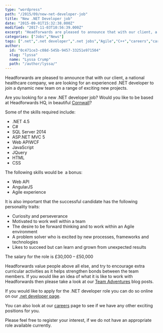 ```yaml
---
type: "wordpress"
path: "/2015/09/new-net-developer-job"
title: "New .NET Developer job"
date: "2015-09-01T15:32:38.000Z"
modified: "2017-11-03T10:56:39.000Z"
excerpt: "Headforwards are pleased to announce that with our client, a national healthcare company, we are looking for an experienced .NET developer to join a dynamic new team on a range of exciting new projects. Are you looking for a new .NET developer job? Would you like to be based at Headforwards HQ, in beautiful Cornwall? Some of …"
categories: ["Jobs","News"]
tags: [".net",".net developer",".net jobs","Agile","C++","careers","careers in cornwall","dot net","dot net developer","dot net jobs","dot net jobs uk","Headforwards","HTML","JavaScript","jobs at headforwards","jobs in cornwall","Outsourcing","software job","software jobs","software jobs in cornwall","software jobs uk","SQL","WEB API"]
author:
  id: "0c471ce3-c08d-545b-9457-33251e971504"
  slug: "lyssa"
  name: "Lyssa Crump"
  path: "/author/lyssa/"
---
```

Headforwards are pleased to announce that with our client, a national healthcare company, we are looking for an experienced .NET developer to join a dynamic new team on a range of exciting new projects.

Are you looking for a new .NET developer job? Would you like to be based at Headforwards HQ, in beautiful [Cornwall](http://www.lonelyplanet.com/england/southwest-england/cornwall)?

Some of the skills required include:

*   .NET 4.5
*   C#
*   SQL Server 2014
*   ASP.NET MVC 5
*   Web APIWCF
*   JavaScript
*   JQuery
*   HTML
*   CSS

The following skills would be  a bonus:

*   Web API
*   AngularJS
*   Agile experience

It is also important that the successful candidate has the following personality traits:

*   Curiosity and perseverance
*   Motivated to work well within a team
*   The desire to be forward thinking and to work within an Agile environment
*   A problem solver who is excited by new processes, frameworks and technologies
*   Likes to succeed but can learn and grown from unexpected results

The salary for the role is £30,000 – £50,000

Headforwards value people above all else, and try to encourage extra curricular activities as it helps strengthen bonds between the team members. If you would like an idea of what it is like to work with Headforwards then please take a look at our [Team Adventures](http://www.headforwards.com/category/team-adventures/) blog posts.

If you would like to apply for the .NET developer role you can do so online on our [.net developer page](http://www.headforwards.com/careers/net-developer/).

You can also look at our [careers](http://www.headforwards.com/careers/) page to see if we have any other exciting positions for you.

Please feel free to register your interest, if we do not have an appropriate role available currently.